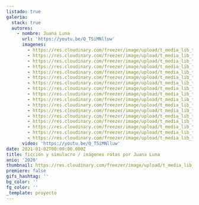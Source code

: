 ```yaml
---
listado: true
galeria:
  stack: true
  autores:
    - nombre: Juana Luna
      url: 'https://youtu.be/Q_TSiMNlluw'
      imagenes:
        - https://res.cloudinary.com/freezer/image/upload/t_media_lib_thumb/v1609590898/2021/1_vkoixp.jpg
        - https://res.cloudinary.com/freezer/image/upload/t_media_lib_thumb/v1609590903/2021/2_ljhrna.jpg
        - https://res.cloudinary.com/freezer/image/upload/t_media_lib_thumb/v1609590925/2021/3_jglvc6.jpg
        - https://res.cloudinary.com/freezer/image/upload/t_media_lib_thumb/v1609590916/2021/4_pek351.jpg
        - https://res.cloudinary.com/freezer/image/upload/t_media_lib_thumb/v1609590920/2021/5_ab1xvx.jpg
        - https://res.cloudinary.com/freezer/image/upload/t_media_lib_thumb/v1609590921/2021/6_zhmxp4.jpg
        - https://res.cloudinary.com/freezer/image/upload/t_media_lib_thumb/v1609590906/2021/7_fuomn8.jpg
        - https://res.cloudinary.com/freezer/image/upload/t_media_lib_thumb/v1609590908/2021/8_ehzu1d.jpg
        - https://res.cloudinary.com/freezer/image/upload/t_media_lib_thumb/v1609590903/2021/9_ndnfq8.jpg
        - https://res.cloudinary.com/freezer/image/upload/t_media_lib_thumb/v1609590925/2021/10_edpfqs.jpg
        - https://res.cloudinary.com/freezer/image/upload/t_media_lib_thumb/v1609590855/2021/12_yv8kqw.jpg
        - https://res.cloudinary.com/freezer/image/upload/t_media_lib_thumb/v1609590860/2021/13_lrsrvq.jpg
        - https://res.cloudinary.com/freezer/image/upload/t_media_lib_thumb/v1609590925/2021/14_eey2z0.jpg
        - https://res.cloudinary.com/freezer/image/upload/t_media_lib_thumb/v1609590928/2021/15_anqu2d.jpg
        - https://res.cloudinary.com/freezer/image/upload/t_media_lib_thumb/v1609590902/2021/16_os8lcl.jpg
        - https://res.cloudinary.com/freezer/image/upload/t_media_lib_thumb/v1609590833/2021/17_yu7hyn.jpg
        - https://res.cloudinary.com/freezer/image/upload/t_media_lib_thumb/v1609590925/2021/18_wmjnje.jpg
      video: 'https://youtu.be/Q_TSiMNlluw'
date: 2021-01-02T00:00:00.000Z
title: ficción y simulacro / imágenes rotas por Juana Luna
anio: '2020'
thumbnail: https://res.cloudinary.com/freezer/image/upload/t_media_lib_thumb/v1609590860/2021/13_lrsrvq.jpg
premiere: false
gifs_hashtag: ''
bg_color: ''
fg_color: ''
_template: proyecto
---
```


